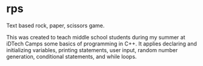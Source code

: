 # rps
Text based rock, paper, scissors game.

This was created to teach middle school students during my summer at iDTech Camps some basics of programming in C++. It applies declaring and initializing variables, printing statements, user input, random number generation, conditional statements, and while loops.
